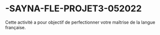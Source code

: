 # -SAYNA-FLE-PROJET3-052022
Cette activité a pour objectif de perfectionner votre maîtrise de la langue française.
